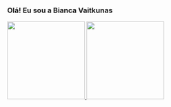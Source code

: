 ### Olá! Eu sou a Bianca Vaitkunas

<div>
  <a href="https://beacons.ai/biancavaitkunas">
  <img height="180em" src="https://github-readme-stats.vercel.app/api?username=biancavaitkunas&show_icons=true&theme=tokyonight&include_all_commits=true&count">
  <img height="180em" src="https://github-readme-stats.vercel.app/api/top-langs/?username=biancavaitkunas&layout=compact&langs_count=16&theme=tokyonight"/>
<div>

